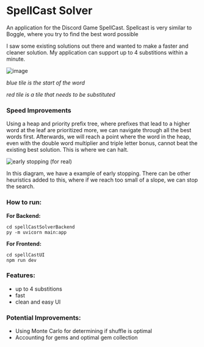 # SpellCast Solver
An application for the Discord Game SpellCast. Spellcast is very similar to Boggle, where you try to find the best word possible

I saw some existing solutions out there and wanted to make a faster and cleaner solution. My application can support up to 4 substitions within a minute. 

![image](https://github.com/AllanKoder/SpellCastSolver/assets/74692833/decd5829-2dc3-41b7-b8ad-1de6b02c21b9)

_blue tile is the start of the word_

_red tile is a tile that needs to be substituted_


### Speed Improvements 

Using a heap and priority prefix tree, where prefixes that lead to a higher word at the leaf are prioritized more, we can navigate through all the best words first. Afterwards, we will reach a point where the word in the heap, even with the double word multiplier and triple letter bonus, cannot beat the existing best solution. This is where we can halt.

![early stopping  (for real)](https://github.com/AllanKoder/SpellCastSolver/assets/74692833/b1e08a64-6958-4030-b45a-e8c301164ae9)

In this diagram, we have a example of early stopping. There can be other heuristics added to this, where if we reach too small of a slope, we can stop the search.

### How to run:
**For Backend:**
```
cd spellCastSolverBackend
py -m uvicorn main:app
```
**For Frontend:**
```
cd spellCastUI
npm run dev
```

### Features:
- up to 4 substitions
- fast
- clean and easy UI


### Potential Improvements:
- Using Monte Carlo for determining if shuffle is optimal
- Accounting for gems and optimal gem collection
